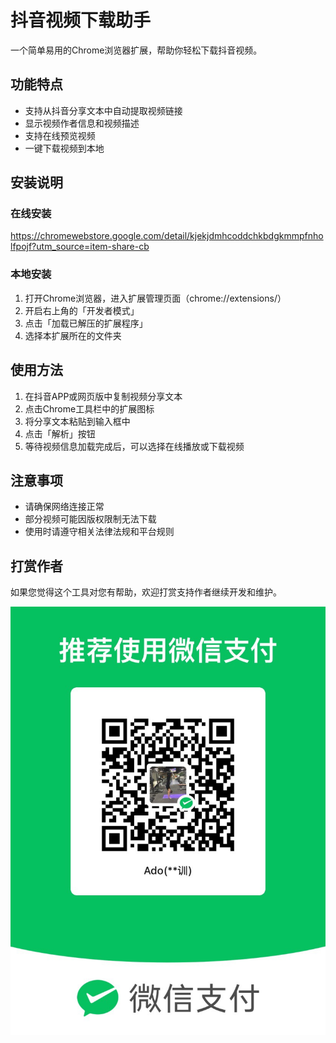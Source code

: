 # 抖音视频下载助手

一个简单易用的Chrome浏览器扩展，帮助你轻松下载抖音视频。

## 功能特点

- 支持从抖音分享文本中自动提取视频链接
- 显示视频作者信息和视频描述
- 支持在线预览视频
- 一键下载视频到本地

## 安装说明
### 在线安装
https://chromewebstore.google.com/detail/kjekjdmhcoddchkbdgkmmpfnholfpojf?utm_source=item-share-cb

### 本地安装
1. 打开Chrome浏览器，进入扩展管理页面（chrome://extensions/）
2. 开启右上角的「开发者模式」
3. 点击「加载已解压的扩展程序」
4. 选择本扩展所在的文件夹
   

## 使用方法

1. 在抖音APP或网页版中复制视频分享文本
2. 点击Chrome工具栏中的扩展图标
3. 将分享文本粘贴到输入框中
4. 点击「解析」按钮
5. 等待视频信息加载完成后，可以选择在线播放或下载视频

## 注意事项

- 请确保网络连接正常
- 部分视频可能因版权限制无法下载
- 使用时请遵守相关法律法规和平台规则

## 打赏作者

如果您觉得这个工具对您有帮助，欢迎打赏支持作者继续开发和维护。

![微信收款码](images/wpay.JPG)

